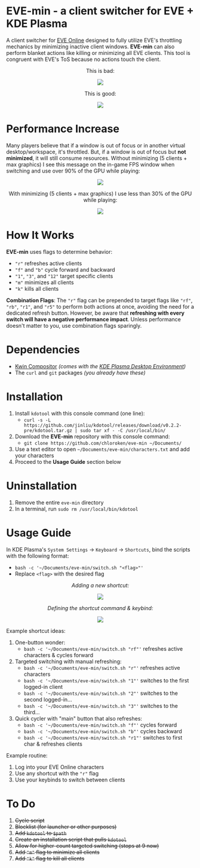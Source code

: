 # EVE-min - a client switcher for EVE + KDE Plasma

A client switcher for [EVE Online](https://www.eveonline.com/) designed to fully utilize EVE's throttling mechanics by minimizing inactive client windows. **EVE-min** can also perform blanket actions like killing or minimizing all EVE clients. This tool is congruent with EVE's ToS because no actions touch the client.

<div align="center">

This is bad:
   
![](https://i.imgur.com/DNjdWlJ.png)

This is good:

![](https://i.imgur.com/RL25rqR.png)

</div>

# Performance Increase

Many players believe that if a window is out of focus or in another virtual desktop/workspace, it's throttled. But, if a window is out of focus but **not minimized**, it will still consume resources. Without minimizing (5 clients + max graphics) I see this message on the in-game FPS window when switching and use over 90% of the GPU while playing:

<div align="center">

![](https://i.imgur.com/WT68EQP.png) 

With minimizing (5 clients + max graphics) I use less than 30% of the GPU while playing:

![](https://i.imgur.com/NxriGDH.png)
</div>

# How It Works

**EVE-min** uses flags to determine behavior:

   - `"r"` refreshes active clients
   - `"f"` and `"b"` cycle forward and backward
   - `"1"`, `"3"`, and `"12"` target specific clients
   - `"m"` minimizes all clients
   - `"k"` kills all clients

**Combination Flags**: The `"r"` flag can be prepended to target flags like `"rf"`, `"rb"`, `"r1"`, and `"r5"` to perform both actions at once, avoiding the need for a dedicated refresh button. However, be aware that **refreshing with every switch will have a negative performance impact**. Unless performance doesn't matter to you, use combination flags sparingly.

# Dependencies

- [Kwin Compositor](https://github.com/KDE/kwin) *(comes with the [KDE Plasma Desktop Environment](https://kde.org/plasma-desktop/))*
- The `curl` and `git` packages *(you already have these)*

# Installation

1) Install `kdotool` with this console command (one line):
   - `curl -s -L https://github.com/jinliu/kdotool/releases/download/v0.2.2-pre/kdotool.tar.gz | sudo tar xf - -C /usr/local/bin/`
2) Download the **EVE-min** repository with this console command:
   - `git clone https://github.com/chloroken/eve-min ~/Documents/`
4) Use a text editor to open `~/Documents/eve-min/characters.txt` and add your characters
5) Proceed to the **Usage Guide** section below

# Uninstallation

1) Remove the entire `eve-min` directory
2) In a terminal, run `sudo rm /usr/local/bin/kdotool`

# Usage Guide

In KDE Plasma's `System Settings` → `Keyboard` → `Shortcuts`, bind the scripts with the following format:
   - `bash -c '~/Documents/eve-min/switch.sh "<flag>"'`
   - Replace `<flag>` with the desired flag

<div align="center">
   
*Adding a new shortcut:*

![](https://i.imgur.com/OQn4WRL.png)

*Defining the shortcut command & keybind:*

![](https://i.imgur.com/PJ1Zw2M.png)

</div>

   
Example shortcut ideas:
   1) One-button wonder:
      - `bash -c '~/Documents/eve-min/switch.sh "rf"'` refreshes active characters & cycles forward
   2) Targeted switching with manual refreshing:
      - `bash -c '~/Documents/eve-min/switch.sh "r"'` refreshes active characters
      - `bash -c '~/Documents/eve-min/switch.sh "1"'` switches to the first logged-in client
      - `bash -c '~/Documents/eve-min/switch.sh "2"'` switches to the second logged-in...
      - `bash -c '~/Documents/eve-min/switch.sh "3"'` switches to the third...
   3) Quick cycler with "main" button that also refreshes:
      - `bash -c '~/Documents/eve-min/switch.sh "f"'` cycles forward
      - `bash -c '~/Documents/eve-min/switch.sh "b"'` cycles backward
      - `bash -c '~/Documents/eve-min/switch.sh "r1"'` switches to first char & refreshes clients

Example routine:
   1) Log into your EVE Online characters
   2) Use any shortcut with the `"r"` flag
   3) Use your keybinds to switch between clients

# To Do

1) ~~Cycle script~~
2) ~~Blocklist (for launcher or other purposes)~~
3) ~~Add `kdotool` to `$path`~~
4) ~~Create an installation script that pulls `kdotool`~~
5) ~~Allow for higher-count targeted switching (stops at 9 now)~~
6) ~~Add `"m"` flag to minimize all clients~~
7) ~~Add `"k"` flag to kill all clients~~
